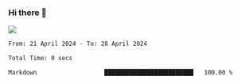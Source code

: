 ### Hi there 👋️

![](https://komarev.com/ghpvc/?username=Loner1024)

<!--START_SECTION:waka-->

```txt
From: 21 April 2024 - To: 28 April 2024

Total Time: 0 secs

Markdown                   █████████████████████████   100.00 %
```

<!--END_SECTION:waka-->



